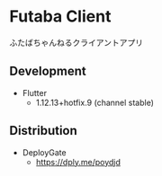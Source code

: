 # Futaba Client

ふたばちゃんねるクライアントアプリ

## Development

- Flutter
  - 1.12.13+hotfix.9 (channel stable)

## Distribution

- DeployGate
  - https://dply.me/poydjd
